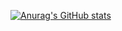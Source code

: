 [![Anurag's GitHub stats](https://github-readme-stats.vercel.app/api?username=amartya2002&hide_rank=true&show_icons=true&bg_color=30,ee9ca7,ffdde1)](https://github.com/anuraghazra/github-readme-stats)
